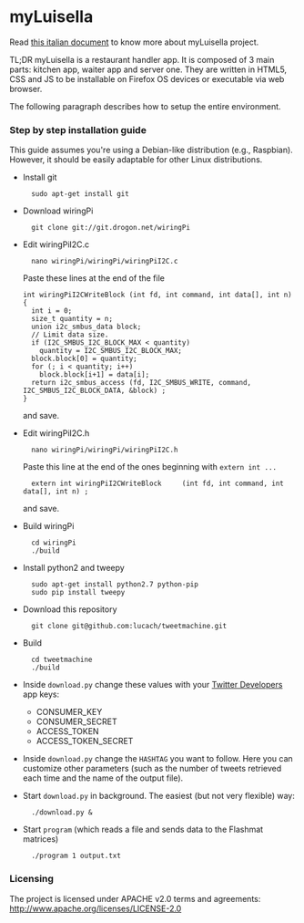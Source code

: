 # myLuisella

Read [this italian document](https://goo.gl/ANQWbo) to know more about myLuisella project.

TL;DR myLuisella is a restaurant handler app. It is composed of 3 main parts: kitchen app, waiter app and server one. They are written in HTML5, CSS and JS to be installable on Firefox OS devices or executable via web browser.

The following paragraph describes how to setup the entire environment.

### Step by step installation guide
This guide assumes you're using a Debian-like distribution (e.g., Raspbian). However, it should be easily adaptable for other Linux distributions.
- Install git

        sudo apt-get install git 

- Download wiringPi

        git clone git://git.drogon.net/wiringPi

- Edit wiringPiI2C.c

        nano wiringPi/wiringPi/wiringPiI2C.c
        
  Paste these lines at the end of the file
  
      int wiringPiI2CWriteBlock (int fd, int command, int data[], int n)
      {
        int i = 0;
        size_t quantity = n;
        union i2c_smbus_data block;
        // Limit data size.
        if (I2C_SMBUS_I2C_BLOCK_MAX < quantity)
          quantity = I2C_SMBUS_I2C_BLOCK_MAX;
        block.block[0] = quantity;
        for (; i < quantity; i++)
          block.block[i+1] = data[i];
        return i2c_smbus_access (fd, I2C_SMBUS_WRITE, command, I2C_SMBUS_I2C_BLOCK_DATA, &block) ;
      }
      
  and save.
- Edit wiringPiI2C.h

        nano wiringPi/wiringPi/wiringPiI2C.h
  
  Paste this line at the end of the ones beginning with `extern int ...`
  
        extern int wiringPiI2CWriteBlock     (int fd, int command, int data[], int n) ;
        
  and save.
- Build wiringPi

        cd wiringPi
        ./build

- Install python2 and tweepy

        sudo apt-get install python2.7 python-pip
        sudo pip install tweepy

- Download this repository

        git clone git@github.com:lucach/tweetmachine.git

- Build

        cd tweetmachine
        ./build

- Inside `download.py` change these values with your [Twitter Developers](https://dev.twitter.com) app keys:
  - CONSUMER_KEY
  - CONSUMER_SECRET
  - ACCESS_TOKEN
  - ACCESS_TOKEN_SECRET

- Inside `download.py` change the `HASHTAG` you want to follow. Here you can customize other parameters (such as the number of tweets retrieved each time and the name of the output file).

- Start `download.py` in background. The easiest (but not very flexible) way:

        ./download.py &

- Start `program` (which reads a file and sends data to the Flashmat matrices)

        ./program 1 output.txt
        
### Licensing
The project is licensed under APACHE v2.0 terms and agreements:
http://www.apache.org/licenses/LICENSE-2.0